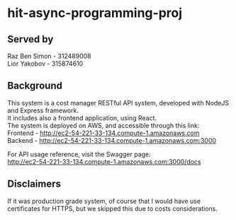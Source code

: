 # hit-async-programming-proj
## Served by
Raz Ben Simon - 312489008  
Lior Yakobov - 315874610  

## Background
This system is a cost manager RESTful API system, developed with NodeJS and Express framework.  
It includes also a frontend application, using React.  
The system is deployed on AWS, and accessible through this link:  
Frontend - http://ec2-54-221-33-134.compute-1.amazonaws.com  
Backend - http://ec2-54-221-33-134.compute-1.amazonaws.com:3000  

For API usage reference, visit the Swagger page:  
http://ec2-54-221-33-134.compute-1.amazonaws.com:3000/docs

## Disclaimers
If it was production grade system, of course that I would have use certificates for HTTPS, but we skipped this 
due to costs considerations.
